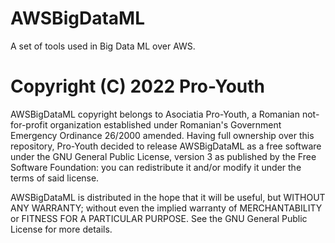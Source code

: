 # AWSBigDataML
 
A set of tools used in Big Data ML over AWS.

# Copyright (C) 2022 Pro-Youth

AWSBigDataML copyright belongs to Asociatia Pro-Youth, a Romanian not-for-profit organization established under Romanian's Government Emergency Ordinance 26/2000 amended. Having full ownership over this repository, Pro-Youth decided to release AWSBigDataML as a free software under the GNU General Public License, version 3 as published by the Free Software Foundation: you can redistribute it and/or modify it under the terms of said license.

AWSBigDataML is distributed in the hope that it will be useful, but WITHOUT ANY WARRANTY; without even the implied warranty of MERCHANTABILITY or FITNESS FOR A PARTICULAR PURPOSE. See the GNU General Public License for more details.